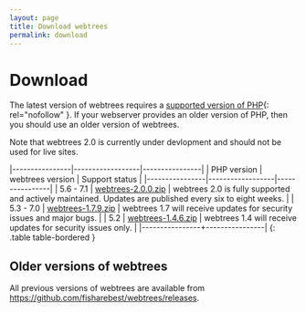```yaml
---
layout: page
title: Download webtrees
permalink: download
---
```


# Download #

The latest version of webtrees requires a [supported version of PHP](https://secure.php.net/supported-versions.php){: rel="nofollow" }. If your webserver provides an older version of PHP, then you should use an older version of webtrees.

Note that webtrees 2.0 is currently under devlopment and should not be used for live sites.

|----------------|------------------|----------------|
| PHP&nbsp;version    | webtrees version | Support status |
|----------------|------------------|----------------|
| 5.6 - 7.1 | <a class="btn btn-primary" href="https://github.com/fisharebest/webtrees/archive/master.zip"><i class="fa fa-download"></i> webtrees-2.0.0.zip</a> | webtrees 2.0 is fully supported and actively maintained.  Updates are published every six to eight weeks. |
| 5.3 - 7.0  | <a class="btn btn-secondary" href="https://github.com/fisharebest/webtrees/releases/download/1.7.9/webtrees-1.7.9.zip"><i class="fa fa-download"></i> webtrees-1.7.9.zip</a> | webtrees 1.7 will receive updates for security issues and major bugs. |
| 5.2  | <a class="btn btn-secondary" href="https://github.com/fisharebest/webtrees/releases/download/1.4.6/webtrees-1.4.6.zip"><i class="fa fa-download"></i> webtrees-1.4.6.zip</a> | webtrees 1.4 will receive updates for security issues only. |
|----------------+----------------|
{: .table table-bordered }

## Older versions of webtrees ##

All previous versions of webtrees are available from <https://github.com/fisharebest/webtrees/releases>.
